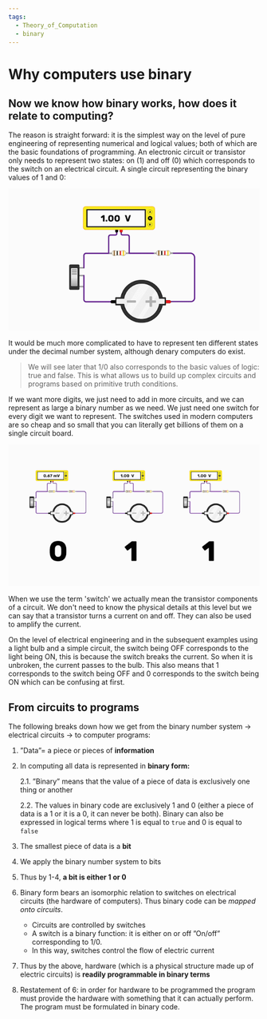 ```yaml
---
tags:
  - Theory_of_Computation
  - binary
---
```


# Why computers use binary 
## Now we know how binary works, how does it relate to computing?

The reason is straight forward: it is the simplest way on the level of pure engineering of representing numerical and logical values; both of which are the basic foundations of programming. An electronic circuit or transistor only needs to represent two states: on (1) and off (0) which corresponds to the switch on an electrical circuit.
A single circuit representing the binary values of 1 and 0:

![multi_on_off 1.gif](../../img/multi_on_off.gif)

It would be much more complicated to have to represent ten different states under the decimal number system, although denary computers do exist.

 > 
 > We will see later that 1/0 also corresponds to the basic values of logic: true and false. This is what allows us to build up complex circuits and programs based on primitive truth conditions.

If we want more digits, we just need to add in more circuits, and we can represent as large a binary number as we need. We just need one switch for every digit we want to represent. The switches used in modern computers are so cheap and so small that you can literally get billions of them on a single circuit board.

![multiple_circuits.gif](../../img/multiple_circuits.gif)

When we use the term 'switch' we actually mean the transistor components of a circuit. We don't need to know the physical details at this level but we can say that a transistor turns a current on and off. They can also be used to amplify the current.

On the level of electrical engineering and in the subsequent examples using a light bulb and a simple circuit, the switch being OFF corresponds to the light being ON, this is because the switch breaks the current. So when it is unbroken, the current passes to the bulb. This also means that 1 corresponds to the switch being OFF and 0 corresponds to the switch being ON which can be confusing at first.

## From circuits to programs

The following breaks down how we get from the binary number system → electrical circuits → to computer programs:

1. ”Data”= a piece or pieces of **information**

1. In computing all data is represented in **binary form:**
   
   2.1. ”Binary” means that the value of a piece of data is exclusively one thing or another
   
   2.2. The values in binary code are exclusively 1 and 0 (either a piece of data is a 1 or it is a 0, it can never be both). Binary can also be expressed in logical terms where 1 is equal to `true` and 0 is equal to `false`

1. The smallest piece of data is a **bit**

1. We apply the binary number system to bits

1. Thus by 1-4, **a bit is either 1 or 0**

1. Binary form bears an isomorphic relation to switches on electrical circuits (the hardware of computers). Thus binary code can be *mapped onto circuits*.
   
   * Circuits are controlled by switches
   * A switch is a binary function: it is either on or off ”On/off” corresponding to 1/0.
   * In this way, switches control the flow of electric current
1. Thus by the above, hardware (which is a physical structure made up of electric circuits) is **readily programmable in binary terms**

1. Restatement of 6: in order for hardware to be programmed the program must provide the hardware with something that it can actually perform. The program must be formulated in binary code.
